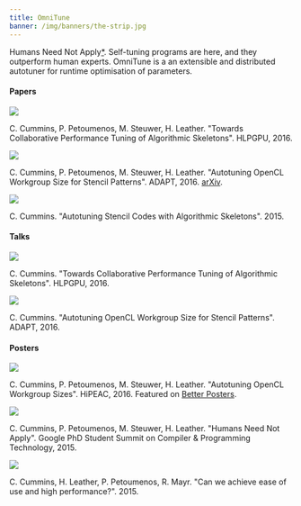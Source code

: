 ```yaml
---
title: OmniTune
banner: /img/banners/the-strip.jpg
---
```


Humans Need Not Apply[*](https://youtu.be/7Pq-S557XQU). Self-tuning
programs are here, and they outperform human experts. OmniTune is a an
extensible and distributed autotuner for runtime optimisation of
parameters.

#### Papers

<div class="paper">
  <a href="{{ '/pub/2016-hlpgpu.pdf' | relative_url }}">
    <img src="{{ '/pub/2016-hlpgpu.png' | relative_url }}"/>
  </a>
  <p>
    C. Cummins, P. Petoumenos, M. Steuwer, H. Leather.
    "Towards Collaborative Performance Tuning of Algorithmic Skeletons".
    HLPGPU, 2016.
  </p>
</div>

<div class="paper">
  <a href="{{ '/pub/2016-adapt.pdf' | relative_url }}">
    <img src="{{ '/pub/2016-adapt.png' | relative_url }}"/>
  </a>
  <p>
    C. Cummins, P. Petoumenos, M. Steuwer, H. Leather.
    "Autotuning OpenCL Workgroup Size for Stencil Patterns".
    ADAPT, 2016.
    <a href="http://arxiv.org/abs/1511.02490">arXiv</a>.
  </p>
</div>

<div class="paper">
  <a href="{{ '/u/ed/msc-thesis.pdf' | relative_url }}">
    <img src="{{ '/u/ed/msc-thesis.png' | relative_url }}"/>
  </a>
  <p>
    C. Cummins.
    "Autotuning Stencil Codes with Algorithmic Skeletons".
    2015.
  </p>
</div>


#### Talks

<div class="paper">
  <a href="{{ '/pub/2016-hlpgpu-slides.pdf' | relative_url }}">
    <img src="{{ '/pub/2016-hlpgpu-slides.png' | relative_url }}"/>
  </a>
  <p>
    C. Cummins.
    "Towards Collaborative Performance Tuning of Algorithmic Skeletons".
    HLPGPU, 2016.
  </p>
</div>

<div class="paper">
  <a href="{{ '/pub/2016-adapt-slides.pdf' | relative_url }}">
    <img src="{{ '/pub/2016-adapt-slides.png' | relative_url }}"/>
  </a>
  <p>
    C. Cummins.
    "Autotuning OpenCL Workgroup Size for Stencil Patterns".
    ADAPT, 2016.
  </p>
</div>


#### Posters

<div class="paper">
  <a href="{{ '/pub/2016-hipeac-poster.pdf' | relative_url }}">
    <img src="{{ '/pub/2016-hipeac-poster.png' | relative_url }}"/>
  </a>
  <p>
    C. Cummins, P. Petoumenos, M. Steuwer, H. Leather.
    "Autotuning OpenCL Workgroup Sizes".
    HiPEAC, 2016.
    Featured on <a href="http://betterposters.blogspot.co.uk/2016/02/critique-autotune.html">Better Posters</a>.
  </p>
</div>

<div class="paper">
  <a href="{{ '/pub/2015-google-poster.pdf' | relative_url }}">
    <img src="{{ '/pub/2015-google-poster.png' | relative_url }}"/>
  </a>
  <p>
    C. Cummins, P. Petoumenos, M. Steuwer, H. Leather.
    "Humans Need Not Apply".
    Google PhD Student Summit on Compiler & Programming Technology, 2015.
  </p>
</div>

<div class="paper">
  <a href="{{ '/u/ed/msc-poster.pdf' | relative_url }}">
    <img src="{{ '/u/ed/msc-poster.png' | relative_url }}"/>
  </a>
  <p>
    C. Cummins, H. Leather, P. Petoumenos, R. Mayr.
    "Can we achieve ease of use and high performance?".
    2015.
  </p>
</div>
